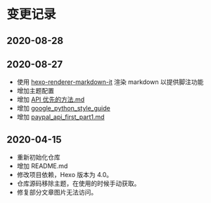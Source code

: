 # 变更记录

## 2020-08-28

## 2020-08-27

- 使用 [hexo-renderer-markdown-it](https://github.com/hexojs/hexo-renderer-markdown-it) 渲染 markdown 以提供脚注功能
- 增加主题配置
- 增加 [API 优先的方法.md](source/_posts/api-design/api_first_approach.md)
- 增加 [google_python_style_guide](source/_posts/programming/python/google_python_style_guide.md)
- 增加 [paypal_api_first_part1.md](/source/_posts/api-design/paypal_api_first_part1.md)

## 2020-04-15

- 重新初始化仓库
- 增加 README.md
- 修改项目依赖，Hexo 版本为 4.0。 
- 仓库源码移除主题，在使用的时候手动获取。
- 修复部分文章图片无法访问。

